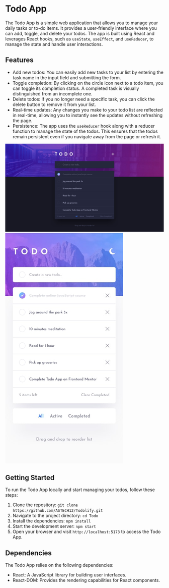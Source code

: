 # Todo App

The Todo App is a simple web application that allows you to manage your daily tasks or to-do items. It provides a user-friendly interface where you can add, toggle, and delete your todos. The app is built using React and leverages React hooks, such as `useState`, `useEffect`, and `useReducer`, to manage the state and handle user interactions.

## Features

- Add new todos: You can easily add new tasks to your list by entering the task name in the input field and submitting the form.
- Toggle completion: By clicking on the circle icon next to a todo item, you can toggle its completion status. A completed task is visually distinguished from an incomplete one.
- Delete todos: If you no longer need a specific task, you can click the delete button to remove it from your list.
- Real-time updates: Any changes you make to your todo list are reflected in real-time, allowing you to instantly see the updates without refreshing the page.
- Persistence: The app uses the `useReducer` hook along with a reducer function to manage the state of the todos. This ensures that the todos remain persistent even if you navigate away from the page or refresh it.

![Todo App Screenshot](public/desktop-design-dark.jpg)
![Todo App Screenshot](public/mobile-design-light.jpg)
## Getting Started

To run the Todo App locally and start managing your todos, follow these steps:

1. Clone the repository: `git clone https://github.com/ASTECH12/Todolify.git`
2. Navigate to the project directory: `cd Todo`
3. Install the dependencies: `npm install`
4. Start the development server: `npm start`
5. Open your browser and visit `http://localhost:5173` to access the Todo App.

## Dependencies

The Todo App relies on the following dependencies:

- React: A JavaScript library for building user interfaces.
- React-DOM: Provides the rendering capabilities for React components.
